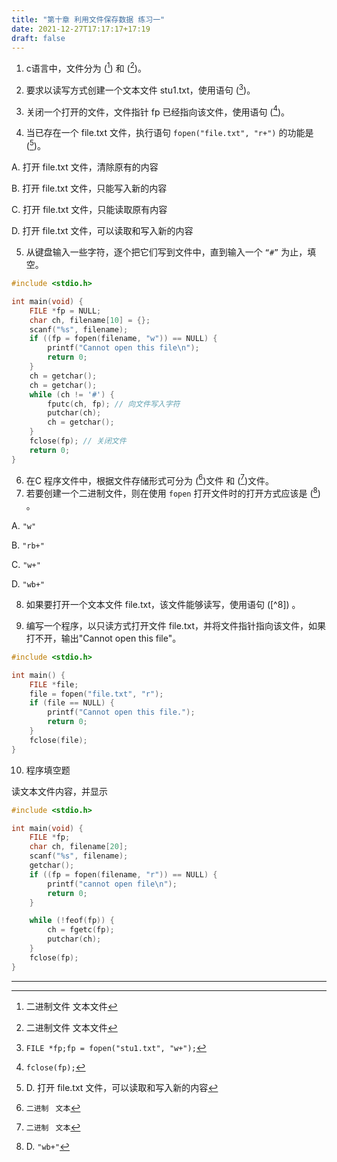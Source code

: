 ```yaml
---
title: "第十章 利用文件保存数据 练习一"
date: 2021-12-27T17:17:17+17:19
draft: false
---
```


<!--more-->



1. c语言中，文件分为 ([^1]) 和 ([^1])。



2. 要求以读写方式创建一个文本文件 stu1.txt，使用语句  ([^2])。



3. 关闭一个打开的文件，文件指针 fp 已经指向该文件，使用语句  ([^3])。



4. 当已存在一个 file.txt 文件，执行语句 `fopen("file.txt", "r+")`  的功能是  ([^4])。

A. 打开 file.txt 文件，清除原有的内容

B. 打开 file.txt 文件，只能写入新的内容

C. 打开 file.txt 文件，只能读取原有内容

D. 打开 file.txt 文件，可以读取和写入新的内容

5. 从键盘输入一些字符，逐个把它们写到文件中，直到输入一个 `“#”` 为止，填空。

```c
#include <stdio.h>

int main(void) {
    FILE *fp = NULL;
    char ch, filename[10] = {};
    scanf("%s", filename);
    if ((fp = fopen(filename, "w")) == NULL) {
        printf("Cannot open this file\n");
        return 0;
    }
    ch = getchar();
    ch = getchar();
    while (ch != '#') {
        fputc(ch, fp); // 向文件写入字符
        putchar(ch);
        ch = getchar();
    }
    fclose(fp); // 关闭文件
    return 0;
}
```



6. 在C 程序文件中，根据文件存储形式可分为 ([^6])文件 和 ([^6])文件。
7. 若要创建一个二进制文件，则在使用 `fopen` 打开文件时的打开方式应该是  ([^7]) 。

A. `"w"` 

B. `"rb+"` 

C. `"w+"` 

D. `"wb+"`



8. 如果要打开一个文本文件 file.txt，该文件能够读写，使用语句  ([^8]) 。



9. 编写一个程序，以只读方式打开文件 file.txt，并将文件指针指向该文件，如果打不开，输出"Cannot open this file"。

```c
#include <stdio.h>

int main() {
    FILE *file;
    file = fopen("file.txt", "r");
    if (file == NULL) {
        printf("Cannot open this file.");
        return 0;
    }
    fclose(file);
}
```



10. 程序填空题

读文本文件内容，并显示

```c
#include <stdio.h>

int main(void) {
    FILE *fp;
    char ch, filename[20];
    scanf("%s", filename);
    getchar();
    if ((fp = fopen(filename, "r")) == NULL) {
        printf("cannot open file\n");
        return 0;
    }

    while (!feof(fp)) {
        ch = fgetc(fp);
        putchar(ch);
    }
    fclose(fp);
}
```



------

[^1]: 二进制文件   文本文件

[^2]: `FILE *fp;fp = fopen("stu1.txt", "w+");`
[^3]: `fclose(fp);`
[^4]: D. 打开 file.txt 文件，可以读取和写入新的内容
[^6]: `二进制 ` `文本`
[^7]: D. `"wb+"`

